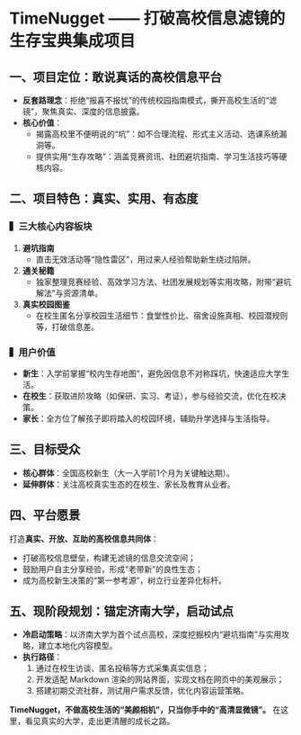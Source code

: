 # TimeNugget —— 打破高校信息滤镜的生存宝典集成项目

## 一、项目定位：敢说真话的高校信息平台

- **反套路理念**：拒绝“报喜不报忧”的传统校园指南模式，撕开高校生活的“滤镜”，聚焦真实、深度的信息披露。
- **核心价值**：
  - 揭露高校里不便明说的“坑”：如不合理流程、形式主义活动、选课系统漏洞等。
  - 提供实用“生存攻略”：涵盖竞赛资讯、社团避坑指南、学习生活技巧等硬核内容。

## 二、项目特色：真实、实用、有态度

### ▍三大核心内容板块

1. **避坑指南**
   - 直击无效活动等“隐性雷区”，用过来人经验帮助新生绕过陷阱。
2. **通关秘籍**
   - 独家整理竞赛经验、高效学习方法、社团发展规划等实用攻略，附带“避坑解法”与资源清单。
3. **真实校园图鉴**
   - 在校生匿名分享校园生活细节：食堂性价比、宿舍设施真相、校园潜规则等，打破信息差。

### ▍用户价值

- **新生**：入学前掌握“校内生存地图”，避免因信息不对称踩坑，快速适应大学生活。
- **在校生**：获取进阶攻略（如保研、实习、考证），参与经验交流，优化在校决策。
- **家长**：全方位了解孩子即将踏入的校园环境，辅助升学选择与生活指导。

## 三、目标受众

- **核心群体**：全国高校新生（大一入学前1个月为关键触达期）。
- **延伸群体**：关注高校真实生态的在校生、家长及教育从业者。

## 四、平台愿景

打造**真实、开放、互助的高校信息共同体**：

- 打破高校信息壁垒，构建无滤镜的信息交流空间；
- 鼓励用户自主分享经验，形成“老带新”的良性生态；
- 成为高校新生决策的“第一参考源”，树立行业差异化标杆。

## 五、现阶段规划：锚定济南大学，启动试点

- **冷启动策略**：以济南大学为首个试点高校，深度挖掘校内“避坑指南”与实用攻略，建立本地化内容模型。
- **执行路径**：
  1. 通过在校生访谈、匿名投稿等方式采集真实信息；
  2. 开发适配 Markdown 渲染的网站界面，实现文档在网页中的美观展示；
  3. 搭建初期交流社群，测试用户需求反馈，优化内容运营策略。

**TimeNugget，不做高校生活的“美颜相机”，只当你手中的“高清显微镜”。**
在这里，看见真实的大学，走出更清醒的成长之路。
